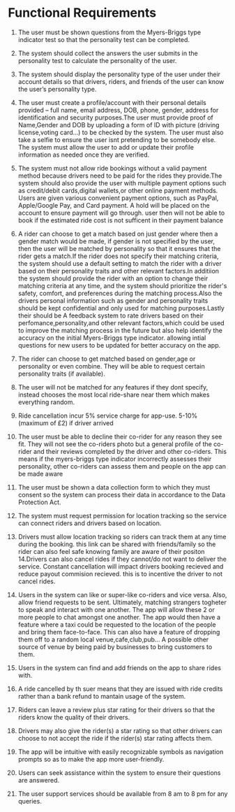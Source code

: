 # Functional Requirements
1. The user must be shown questions from the Myers-Briggs type indicator test so that the personality test can be completed.
2. The system should collect the answers the user submits in the personality test to calculate the personality of the user.
3. The system should display the personality type of the user under their account details so that drivers, riders, and friends of the user can know the user’s personality type. 
4. The user must create a profile/account with their personal details provided – full name, email address, DOB, phone, gender, address for identification and security purposes.The user must provide proof of Name,Gender and DOB by uploading a form of ID with picture (driving license,voting card...) to be checked by the system. The user must also take a selfie to ensure the user isnt pretending to be somebody else. The system must allow the user to add or update their profile information as needed once they are verified.
5.  The system must not allow ride bookings without a valid payment method because drivers need to be paid for the rides they provide.The system should also provide the user with multiple payment options such as credit/debit cards,digital wallets,or other online payment methods. Users are given various convenient payment options, such as PayPal, Apple/Google Pay, and Card payment. A hold will be placed on the account to ensure payment will go through. user then will not be able to book if the estimated ride cost is not sufficent in their payment balance 
6. A rider can choose to get a match based on just gender where then a gender match would be made, if gender is not specified by the user, then the user will be matched by personality so that it ensures that the rider gets a match.If the rider does not specify their matching criteria, the system should use a default setting to match the rider with a driver based on their personality traits and other relevant factors.In additiion the system should provide the rider with an option to change their matching criteria at any time, and the system should prioritize the rider's safety, comfort, and preferences during the matching process.Also the drivers personal information such as gender and personality traits should be kept confidential and only used for matching purposes.Lastly their should be A feedback system to rate drivers based on their perfomance,personality,and other relevant factors,which could be used to improve the matching process in the future but also help identify the accuracy on the initial Myers-Briggs type indicator. allowing intial questions for new users to be updated for better accuracy on the app. 
7. The rider can choose to get matched based on  gender,age or personality or even combine. They will be able to request certain personality traits (if available). 
8. The user will not be matched for any features if they dont specify, instead chooses the most local ride-share near them which makes everything random.
9. Ride cancellation incur 5% service charge for app-use. 5-10% (maximum of £2) if driver arrived
10. The user must be able to decline their co-rider for any reason they see fit. They will not see the co-riders photo but a general profile of the co-rider and their reviews completed by the driver and other co-riders. This means if the myers-briggs type indicator incorrectly assesses their personality, other co-riders can assess them and people on the app can be made aware
11. The user must be shown a data collection form to which they must consent so the system can process their data in accordance to the Data Protection Act.
12. The system must request permission for location tracking so the service can connect riders and drivers based on location.
13. Drivers must allow location tracking so riders can track them at any time during the booking. this link can be shared with friends/family so the rider can also feel safe knowing family are aware of their positon 
14.Drivers can also cancel rides if they cannot/do not want to deliver the service. Constant cancellation will impact drivers booking recieved and reduce payout commision recieved. this is to incentive the driver to not cancel rides.  
15. Users in the system can like or super-like co-riders and vice versa. Also, allow friend requests to be sent. Ultimately, matching strangers togheter to speak and interact with one another. The app will allow these 2 or more people to chat amongst one another. The app would then have a feature where a taxi could be requested to the location of the people and bring them face-to-face. This can also have a feature of dropping them off to a random local venue,cafe,club,pub... A possible other source of venue by being paid by businesses to bring customers to them. 
16. Users in the system can find and add friends on the app to share rides with.
17. A ride cancelled by th suer means that they are issued with ride credits rather than a bank refund to mantain usage of the system.
18. Riders can leave a review plus star rating for their drivers so that the riders know the quality of their drivers.
19. Drivers may also give the rider(s) a star rating so that other drivers can choose to not accept the ride if the rider(s) star rating affects them. 

21. The app will be intuitive with easily recognizable symbols as navigation prompts so as to make the app more user-friendly.  
22. Users can seek assistance within the system to ensure their questions are answered.  
23. The user support services should be available from 8 am to 8 pm for any queries.
